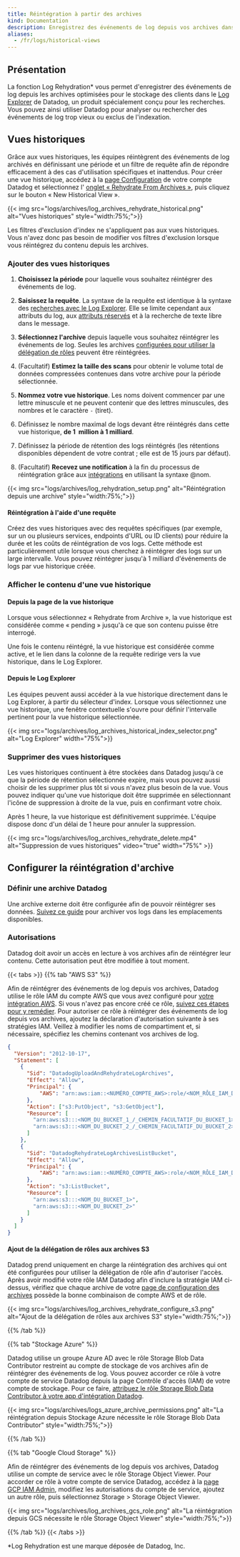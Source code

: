 ```yaml
---
title: Réintégration à partir des archives
kind: Documentation
description: Enregistrez des événements de log depuis vos archives dans Datadog.
aliases:
  - /fr/logs/historical-views
---
```

## Présentation

La fonction Log Rehydration* vous permet d'enregistrer des événements de log depuis les archives optimisées pour le stockage des clients dans le [Log Explorer][1] de Datadog, un produit spécialement conçu pour les recherches. Vous pouvez ainsi utiliser Datadog pour analyser ou rechercher des événements de log trop vieux ou exclus de l'indexation.

## Vues historiques

Grâce aux vues historiques, les équipes réintègrent des événements de log archivés en définissant une période et un filtre de requête afin de répondre efficacement à des cas d'utilisation spécifiques et inattendus. Pour créer une vue historique, accédez à la [page Configuration][2] de votre compte Datadog et sélectionnez l' [onglet « Rehydrate From Archives »][3], puis cliquez sur le bouton « New Historical View ».

{{< img src="logs/archives/log_archives_rehydrate_historical.png" alt="Vues historiques"  style="width:75%;">}}

Les filtres d'exclusion d'index ne s'appliquent pas aux vues historiques. Vous n'avez donc pas besoin de modifier vos filtres d'exclusion lorsque vous réintégrez du contenu depuis les archives.

### Ajouter des vues historiques

1. **Choisissez la période** pour laquelle vous souhaitez réintégrer des événements de log.

2. **Saisissez la requête**. La syntaxe de la requête est identique à la syntaxe des [recherches avec le Log Explorer][4]. Elle se limite cependant aux attributs du log, aux [attributs réservés][5] et à la recherche de texte libre dans le message.

3. **Sélectionnez l'archive** depuis laquelle vous souhaitez réintégrer les événements de log. Seules les archives [configurées pour utiliser la délégation de rôles](#autorisations) peuvent être réintégrées.

4. (Facultatif) **Estimez la taille des scans** pour obtenir le volume total de données compressées contenues dans votre archive pour la période sélectionnée.

5. **Nommez votre vue historique**. Les noms doivent commencer par une lettre minuscule et ne peuvent contenir que des lettres minuscules, des nombres et le caractère `-` (tiret).

6. Définissez le nombre maximal de logs devant être réintégrés dans cette vue historique, **de 1  million à 1 milliard**.

7. Définissez la période de rétention des logs réintégrés (les rétentions disponibles dépendent de votre contrat ; elle est de 15 jours par défaut).

8. (Facultatif) **Recevez une notification** à la fin du processus de réintégration grâce aux [intégrations][6] en utilisant la syntaxe @nom.

{{< img src="logs/archives/log_rehydration_setup.png" alt="Réintégration depuis une archive"  style="width:75%;">}}

#### Réintégration à l'aide d'une requête

Créez des vues historiques avec des requêtes spécifiques (par exemple, sur un ou plusieurs services, endpoints d'URL ou ID clients) pour réduire la durée et les coûts de réintégration de vos logs. Cette méthode est particulièrement utile lorsque vous cherchez à réintégrer des logs sur un large intervalle. Vous pouvez réintégrer jusqu'à 1 milliard d'événements de logs par vue historique créée.

### Afficher le contenu d'une vue historique

#### Depuis la page de la vue historique

Lorsque vous sélectionnez « Rehydrate from Archive », la vue historique est considérée comme « pending » jusqu'à ce que son contenu puisse être interrogé.

Une fois le contenu réintégré, la vue historique est considérée comme active, et le lien dans la colonne de la requête redirige vers la vue historique, dans le Log Explorer.

#### Depuis le Log Explorer

Les équipes peuvent aussi accéder à la vue historique directement dans le Log Explorer, à partir du sélecteur d'index. Lorsque vous sélectionnez une vue historique, une fenêtre contextuelle s'ouvre pour définir l'intervalle pertinent pour la vue historique sélectionnée.

{{< img src="logs/archives/log_archives_historical_index_selector.png" alt="Log Explorer" width="75%">}}

### Supprimer des vues historiques

Les vues historiques continuent à être stockées dans Datadog jusqu'à ce que la période de rétention sélectionnée expire, mais vous pouvez aussi choisir de les supprimer plus tôt si vous n'avez plus besoin de la vue. Vous pouvez indiquer qu'une vue historique doit être supprimée en sélectionnant l'icône de suppression à droite de la vue, puis en confirmant votre choix.

Après 1 heure, la vue historique est définitivement supprimée. L'équipe dispose donc d'un délai de 1 heure pour annuler la suppression.

{{< img src="logs/archives/log_archives_rehydrate_delete.mp4" alt="Suppression de vues historiques" video="true"  width="75%" >}}

## Configurer la réintégration d'archive

### Définir une archive Datadog

Une archive externe doit être configurée afin de pouvoir réintégrer ses données. [Suivez ce guide][7] pour archiver vos logs dans les emplacements disponibles.

### Autorisations

Datadog doit avoir un accès en lecture à vos archives afin de réintégrer leur contenu. Cette autorisation peut être modifiée à tout moment.

{{< tabs >}}
{{% tab "AWS S3" %}}

Afin de réintégrer des événements de log depuis vos archives, Datadog utilise le rôle IAM du compte AWS que vous avez configuré pour [votre intégration AWS][1]. Si vous n'avez pas encore créé ce rôle, [suivez ces étapes pour y remédier][2]. Pour autoriser ce rôle à réintégrer des événements de log depuis vos archives, ajoutez la déclaration d'autorisation suivante à ses stratégies IAM. Veillez à modifier les noms de compartiment et, si nécessaire, spécifiez les chemins contenant vos archives de log.

```json
{
  "Version": "2012-10-17",
  "Statement": [
    {
      "Sid": "DatadogUploadAndRehydrateLogArchives",
      "Effect": "Allow",
      "Principal": {
          "AWS": "arn:aws:iam::<NUMÉRO_COMPTE_AWS>:role/<NOM_RÔLE_IAM_DATADOG>"
      },
      "Action": ["s3:PutObject", "s3:GetObject"],
      "Resource": [
        "arn:aws:s3:::<NOM_DU_BUCKET_1_/_CHEMIN_FACULTATIF_DU_BUCKET_1>/*",
        "arn:aws:s3:::<NOM_DU_BUCKET_2_/_CHEMIN_FACULTATIF_DU_BUCKET_2>/*"
      ]
    },
    {
      "Sid": "DatadogRehydrateLogArchivesListBucket",
      "Effect": "Allow",
      "Principal": {
          "AWS": "arn:aws:iam::<NUMÉRO_COMPTE_AWS>:role/<NOM_RÔLE_IAM_DATADOG>"
      },
      "Action": "s3:ListBucket",
      "Resource": [
        "arn:aws:s3:::<NOM_DU_BUCKET_1>",
        "arn:aws:s3:::<NOM_DU_BUCKET_2>"
      ]
    }
  ]
}
```

#### Ajout de la délégation de rôles aux archives S3

Datadog prend uniquement en charge la réintégration des archives qui ont été configurées pour utiliser la délégation de rôle afin d'autoriser l'accès. Après avoir modifié votre rôle IAM Datadog afin d'inclure la stratégie IAM ci-dessus, vérifiez que chaque archive de votre [page de configuration des archives][3] possède la bonne combinaison de compte AWS et de rôle.

{{< img src="logs/archives/log_archives_rehydrate_configure_s3.png" alt="Ajout de la délégation de rôles aux archives S3"  style="width:75%;">}}

[1]: https://app.datadoghq.com/account/settings#integrations/amazon-web-services
[2]: /fr/integrations/amazon_web_services/?tab=allpermissions#installation
[3]: https://app.datadoghq.com/logs/pipelines/archives
{{% /tab %}}

{{% tab "Stockage Azure" %}}

Datadog utilise un groupe Azure AD avec le rôle Storage Blob Data Contributor restreint au compte de stockage de vos archives afin de réintégrer des événements de log. Vous pouvez accorder ce rôle à votre compte de service Datadog depuis la page Contrôle d'accès (IAM) de votre compte de stockage. Pour ce faire, [attribuez le rôle Storage Blob Data Contributor à votre app d'intégration Datadog][1].

{{< img src="logs/archives/logs_azure_archive_permissions.png" alt="La réintégration depuis Stockage Azure nécessite le rôle Storage Blob Data Contributor"  style="width:75%;">}}


[1]: /fr/logs/archives/?tab=azurestorage#create-and-configure-a-storage-bucket
{{% /tab %}}

{{% tab "Google Cloud Storage" %}}

Afin de réintégrer des événements de log depuis vos archives, Datadog utilise un compte de service avec le rôle Storage Object Viewer. Pour accorder ce rôle à votre compte de service Datadog, accédez à la [page GCP IAM Admin][1], modifiez les autorisations du compte de service, ajoutez un autre rôle, puis sélectionnez Storage > Storage Object Viewer.

{{< img src="logs/archives/log_archives_gcs_role.png" alt="La réintégration depuis GCS nécessite le rôle Storage Object Viewer"  style="width:75%;">}}

[1]: https://console.cloud.google.com/iam-admin/iam
{{% /tab %}}
{{< /tabs >}}

*Log Rehydration est une marque déposée de Datadog, Inc.

[1]: /fr/logs/explorer/
[2]: https://app.datadoghq.com/logs/pipelines
[3]: https://app.datadoghq.com/logs/pipelines/historical-views
[4]: /fr/logs/explorer/search/
[5]: /fr/logs/processing/#reserved-attributes
[6]: /fr/integrations/#cat-notification
[7]: /fr/logs/archives/
